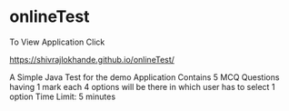 # onlineTest

To View Application Click

https://shivrajlokhande.github.io/onlineTest/

A Simple Java Test for the demo Application
Contains 5 MCQ Questions having 1 mark each
4 options will be there in which user has to select 1 option
Time Limit: 5 minutes
